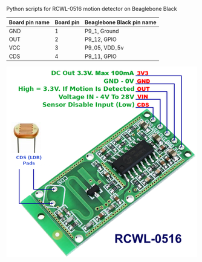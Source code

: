 
Python scripts for RCWL-0516 motion detector on Beaglebone Black

| Board pin name | Board pin | Beaglebone Black pin name |
|----------------|-----------| --------------------------|
| GND            | 1         | P9\_1, Ground             |
| OUT            | 2         | P9\_12, GPIO              |
| VCC            | 3         | P9\_05, VDD\_5v           |
| CDS            | 4         | P9\_11, GPIO              |

![pins](images/RCWL-0516.png)
